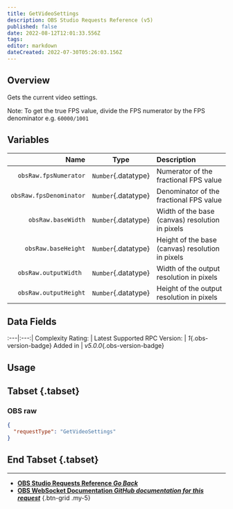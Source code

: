 ```yaml
---
title: GetVideoSettings
description: OBS Studio Requests Reference (v5)
published: false
date: 2022-08-12T12:01:33.556Z
tags: 
editor: markdown
dateCreated: 2022-07-30T05:26:03.156Z
---
```


## Overview
Gets the current video settings.

Note: To get the true FPS value, divide the FPS numerator by the FPS denominator e.g. `60000/1001`

## Variables
Name | Type | Description | 
----:|:---------:|:------------|
`obsRaw.fpsNumerator` | `Number`{.datatype} | Numerator of the fractional FPS value
`obsRaw.fpsDenominator` | `Number`{.datatype} | Denominator of the fractional FPS value
`obsRaw.baseWidth` | `Number`{.datatype} | Width of the base (canvas) resolution in pixels
`obsRaw.baseHeight` | `Number`{.datatype} | Height of the base (canvas) resolution in pixels
`obsRaw.outputWidth	` | `Number`{.datatype} | Width of the output resolution in pixels
`obsRaw.outputHeight` | `Number`{.datatype} | Height of the output resolution in pixels

## Data Fields
:---|:---:|
Complexity Rating: | <span class="stars stars--2"></span>
Latest Supported RPC Version: | *1*{.obs-version-badge}
Added in | *v5.0.0*{.obs-version-badge}

## Usage
## Tabset {.tabset}
### OBS raw
```json
{
  "requestType": "GetVideoSettings"
}
```
## End Tabset {.tabset}

---

- [<i class="mdi mdi-chevron-left"></i>**OBS Studio Requests Reference *Go Back***](/en/Broadcasters/OBS/Requests)
- [<i class="mdi mdi-github"></i> **OBS WebSocket Documentation *GitHub documentation for this request***](https://github.com/obsproject/obs-websocket/blob/master/docs/generated/protocol.md#getvideosettings)
{.btn-grid .my-5}